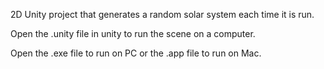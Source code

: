 2D Unity project that generates a random solar system each time it is run. 

Open the .unity file in unity to run the scene on a computer.

Open the .exe file to run on PC or the .app file to run on Mac.
